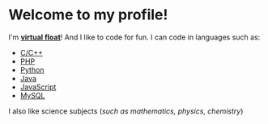 # Welcome to my profile!

I'm __[virtual float](https://github.com/virtual-float)__!
And I like to code for fun. I can code in languages such as:
  - [C/C++](https://en.wikipedia.org/wiki/C%2B%2B)
  - [PHP](https://en.wikipedia.org/wiki/PHP)
  - [Python](https://en.wikipedia.org/wiki/Python_(programming_language))
  - [Java](https://en.wikipedia.org/wiki/Java_(programming_language))
  - [JavaScript](https://en.wikipedia.org/wiki/JavaScript)
  - [MySQL](https://en.wikipedia.org/wiki/MySQL)

I also like science subjects (*such as mathematics, physics, chemistry*)
